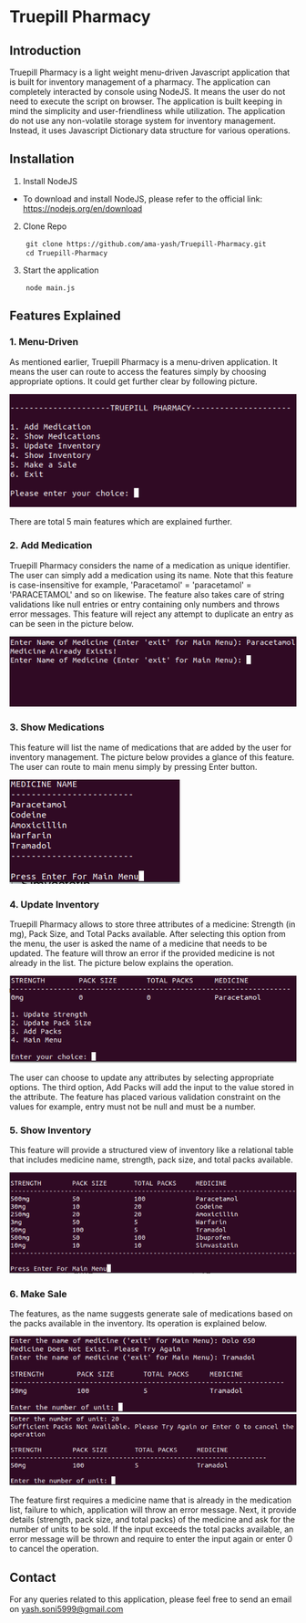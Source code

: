 # Truepill Pharmacy

## Introduction

Truepill Pharmacy is a light weight menu-driven Javascript application that is built for inventory management of a pharmacy. The application can completely interacted by console using NodeJS. It means the user do not need to execute the script on browser. The application is built keeping in mind the simplicity and user-friendliness while utilization. The application do not use any non-volatile storage system for inventory management. Instead, it uses Javascript Dictionary data structure for various operations.

## Installation
1. Install NodeJS

- To download and install NodeJS, please refer to the official link: https://nodejs.org/en/download

2. Clone Repo
```
    git clone https://github.com/ama-yash/Truepill-Pharmacy.git
    cd Truepill-Pharmacy
```

3. Start the application

```
    node main.js
```

## Features Explained

### 1. Menu-Driven

As mentioned earlier, Truepill Pharmacy is a menu-driven application. It means the user can route to access the features simply by choosing appropriate options. It could get further clear by following picture.

![Main-Menu](https://github.com/ama-yash/Truepill-Pharmacy/blob/main/screenshots/main-menu.png)

There are total 5 main features which are explained further.
### 2. Add Medication

Truepill Pharmacy considers the name of a medication as unique identifier. The user can simply add a medication using its name. Note that this feature is case-insensitive for example, 'Paracetamol' = 'paracetamol' = 'PARACETAMOL' and so on likewise. The feature also takes care of string validations like null entries or entry containing only numbers and throws error messages. This feature will reject any attempt to duplicate an entry as can be seen in the picture below.

![Add-Medication-Duplicate](https://github.com/ama-yash/Truepill-Pharmacy/blob/main/screenshots/add-medication_duplicates.png)

### 3. Show Medications

This feature will list the name of medications that are added by the user for inventory management. The picture below provides a glance of this feature. The user can route to main menu simply by pressing Enter button.

![list-medication](https://github.com/ama-yash/Truepill-Pharmacy/blob/main/screenshots/list-medication.png)

### 4. Update Inventory

Truepill Pharmacy allows to store three attributes of a medicine: Strength (in mg), Pack Size, and Total Packs available. After selecting this option from the menu, the user is asked the name of a medicine that needs to be updated. The feature will throw an error if the provided medicine is not already in the list. The picture below explains the operation.

![update-inventory](https://github.com/ama-yash/Truepill-Pharmacy/blob/main/screenshots/update-inventory.png)

The user can choose to update any attributes by selecting appropriate options. The third option, Add Packs will add the input to the value stored in the attribute. The feature has placed various validation constraint on the values for example, entry must not be null and must be a number.

### 5. Show Inventory

This feature will provide a structured view of inventory like a relational table that includes medicine name, strength, pack size, and total packs available.

![show-inventory](https://github.com/ama-yash/Truepill-Pharmacy/blob/main/screenshots/show-inventory.png)

### 6. Make Sale

The features, as  the name suggests generate sale of medications based on the packs available in the inventory. Its operation is explained below.

![sale-1](https://github.com/ama-yash/Truepill-Pharmacy/blob/main/screenshots/sale-1.png) ![sale-2](https://github.com/ama-yash/Truepill-Pharmacy/blob/main/screenshots/sale-2.png)

The feature first requires a medicine name that is already in the medication list, failure to which, application will throw an error message. Next, it provide details (strength, pack size, and total packs) of the medicine and ask for the number of units to be sold. If the input exceeds the total packs available, an error message will be thrown and require to enter the input again or enter 0 to cancel the operation.

## Contact

For any queries related to this application, please feel free to send an email on yash.soni5999@gmail.com
